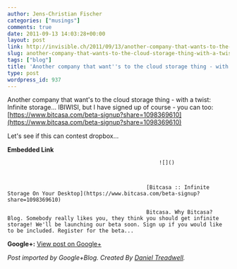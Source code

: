 ```yaml
---
author: Jens-Christian Fischer
categories: ["musings"]
comments: true
date: 2011-09-13 14:03:28+00:00
layout: post
link: http://invisible.ch/2011/09/13/another-company-that-wants-to-the-cloud-storage-thing-with-a-twist-infinite/
slug: another-company-that-wants-to-the-cloud-storage-thing-with-a-twist-infinite
tags: ["blog"]
title: 'Another company that want''s to the cloud storage thing - with a twist: Infinite...'
type: post
wordpress_id: 937
---
```


Another company that want's to the cloud storage thing - with a twist: Infinite storage... IBIWISI, but I have signed up of course - you can too: [https://www.bitcasa.com/beta-signup?share=1098369610](https://www.bitcasa.com/beta-signup?share=1098369610)   
  
Let's see if this can contest dropbox...


												

**Embedded Link**


												


													![]()
												


												[Bitcasa :: Infinite Storage On Your Desktop](https://www.bitcasa.com/beta-signup?share=1098369610)  

												Bitcasa. Why Bitcasa? Blog. Somebody really likes you, they think you should get infinite storage! We'll be launching our beta soon. Sign up if you would like to be included. Register for the beta...  

										


										

**Google+:** [View post on Google+](https://plus.google.com/109789939743085010576/posts/5sWHytdRYca)

  
  
_Post imported by Google+Blog.  Created By [Daniel Treadwell](http://minimali.se/)._
